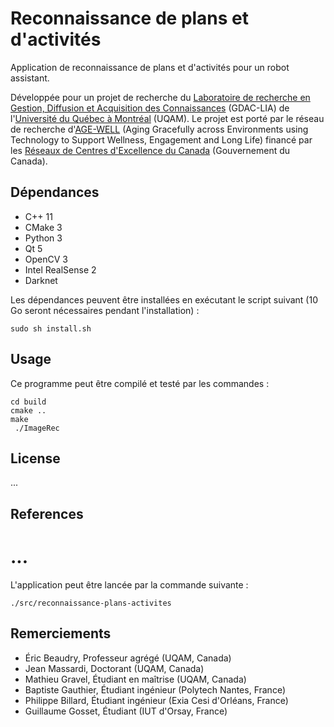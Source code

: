 # Reconnaissance de plans et d'activités

Application de reconnaissance de plans et d'activités pour un robot assistant.

Développée pour un projet de recherche du [Laboratoire de recherche en Gestion, Diffusion et Acquisition des Connaissances](http://gdac.uqam.ca/) (GDAC-LIA) de l'[Université du Québec à Montréal](https://uqam.ca/) (UQAM). Le projet est porté par le réseau de recherche d'[AGE-WELL](http://agewell-nce.ca/) (Aging Gracefully across Environments using Technology to Support Wellness, Engagement and Long Life) financé par les [Réseaux de Centres d'Excellence du Canada](http://www.nce-rce.gc.ca/) (Gouvernement du Canada).



## Dépendances


   - C++ 11
   - CMake 3
   - Python 3
   - Qt 5
   - OpenCV 3
   - Intel RealSense 2
   - Darknet

Les dépendances peuvent être installées en exécutant le script suivant (10 Go seront nécessaires pendant l'installation) :

```
sudo sh install.sh

```


## Usage

Ce programme peut être compilé et testé par les commandes :

```mkdir build
cd build
cmake ..
make
 ./ImageRec
```


## License

...

## References

...
=======
L'application peut être lancée par la commande suivante :

```
./src/reconnaissance-plans-activites
```


## Remerciements

   * Éric Beaudry, Professeur agrégé (UQAM, Canada)
   * Jean Massardi, Doctorant (UQAM, Canada)
   * Mathieu Gravel, Étudiant en maîtrise (UQAM, Canada)
   * Baptiste Gauthier, Étudiant ingénieur (Polytech Nantes, France)
   * Philippe Billard, Étudiant ingénieur (Exia Cesi d'Orléans, France)
   * Guillaume Gosset, Étudiant (IUT d'Orsay, France)

